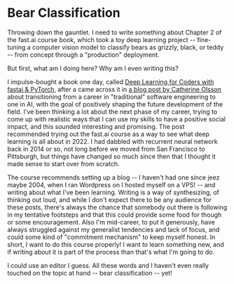 # Bear Classification

Throwing down the gauntlet. I need to write something about Chapter 2 of the
fast.ai course book, which took a toy deep learning project -- fine-tuning a
computer vision model to classify bears as grizzly, black, or teddy -- from
concept through a "production" deployment.

But first, what am I doing here? Why am I even writing this?

I impulse-bought a book one day, called [Deep Learning for Coders with fastai &
PyTorch](https://www.amazon.com/Deep-Learning-Coders-fastai-PyTorch/dp/1492045527),
after a came across it in [a blog post by Catherine
Olsson](https://80000hours.org/articles/ml-engineering-career-transition-guide/)
about transitioning from a career in "traditional" software engineering to one
in AI, with the goal of positively shaping the future development of the field.
I've been thinking a lot about the next phase of my career, trying to come up
with realistic ways that I can use my skills to have a positive social impact,
and this sounded interesting and promising. The post recommended trying out the
fast.ai course as a way to see what deep learning is all about in 2022. I had
dabbled with recurrent neural network back in 2014 or so, not long before we
moved from San Francisco to Pittsburgh, but things have changed so much since
then that I thought it made sense to start over from scratch.

The course recommends setting up a blog -- I haven't had one since jeez maybe
2004, when I ran Wordpress on I hosted myself on a VPS! -- and writing about
what I've been learning. Writing is a way of synthesizing, of thinking out
loud, and while I don't expect there to be any audience for these posts,
there's always the chance that somebody out there is following in my tentative
footsteps and that this could provide some food for though or some
encouragement. Also I'm mid-career, to put it generously, have always struggled
against my generalist tendencies and lack of focus, and could some kind of
"commitment mechanism" to keep myself honest. In short, I want to do this
course properly! I want to learn something new, and if writing about it is part
of the process than that's what I'm going to do.

I could use an editor I guess. All these words and I haven't even really
touched on the topic at hand -- bear classification -- yet!
